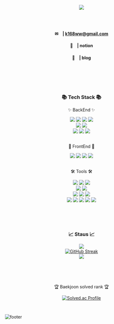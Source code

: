 <p align='center'>
    <img src="https://capsule-render.vercel.app/api?type=waving&color=auto&height=300&section=header&text=sunwoo%20GitHub&fontSize=90&animation=fadeIn&fontAlignY=38&descAlignY=51&descAlign=62"/>
</p>

<br />
<br /> 

  <div align=center>  
    
  #### ✉　| k168ww@gmail.com  
  
  #### 💼　| notion 
  
  #### 📑　| blog 　　　 　
  
<br />
<br />
<br />
<br />  

<div align=center>
	<h3>📚 Tech Stack 📚</h3>
	<p>✨ BackEnd ✨</p>
</div>
<div align="center">
	<img src="https://img.shields.io/badge/Java-007396?style=flat&logo=Conda-Forge&logoColor=white" />
	<img src="https://img.shields.io/badge/Kotlin-7F52FF?style=flat&logo=Kotlin&logoColor=white" />
	<img src="https://img.shields.io/badge/Spring-6DB33F?style=flat&logo=Spring&logoColor=white" />
  	<img src="https://img.shields.io/badge/springboot-6DB33F?style=flat&logo=springboot&logoColor=white" />
  	
  <br>
  	<img src="https://img.shields.io/badge/Mybatis-000000?style=flat&logo=Fluentd&logoColor=white" />
  	<img src="https://img.shields.io/badge/MySQL-4479A1?style=flat&logo=MySQL&logoColor=white" />
  	<br>
  	<img src="https://img.shields.io/badge/Docker-%230db7ed.svg?style=flat&logo=docker&logoColor=white" /> 
  	<img src="https://img.shields.io/badge/Linux-FCC624?style=flat&logo=Linux&logoColor=white" />
  	<img src="https://img.shields.io/badge/Python-3776AB?style=flat&logo=python&logoColor=white" />  
</div>

<br>

<div align=center>
  <p>🎀 FrontEnd 🎀</p>
	<img src="https://img.shields.io/badge/HTML5-E34F26?style=flat&logo=HTML5&logoColor=white" />
	<img src="https://img.shields.io/badge/CSS3-1572B6?style=flat&logo=CSS3&logoColor=white" />
	<img src="https://img.shields.io/badge/JavaScript-F7DF1E?style=flat&logo=JavaScript&logoColor=white" />
  	<img src="https://img.shields.io/badge/React-61DAFB?style=flat&logo=react&logoColor=white" /> 
</div>

<br>

<div align=center>
	<p>🛠 Tools 🛠</p>
</div>
<div align=center>
	<img src="https://img.shields.io/badge/IntelliJ%20IDEAE-000000?style=flat&logo=EclipseIDE&logoColor=white" />
	<img src="https://img.shields.io/badge/Visual%20Studio%20Code-007ACC?style=flat&logo=VisualStudioCode&logoColor=white" />
	<img src="https://img.shields.io/badge/Android Studio-3DDC84?style=flat&logo=Android Studio&logoColor=white"/>
	<br>
	<img src="https://img.shields.io/badge/PyCharm-000000?style=flat&logo=PyCharm&logoColor=white"/>
 	<img src="https://img.shields.io/badge/Google Colab-F9AB00?style=flat&logo=Google Colab&logoColor=white" />
	<br>
	<img src="https://img.shields.io/badge/Tomcat-F8DC75?style=flat&logo=ApacheTomcat&logoColor=white" />
	<img src="https://img.shields.io/badge/AWS-232F3E?style=flat&logo=AmazonAWS&logoColor=white" />
	<img src="https://img.shields.io/badge/Kubernates-326CE5?style=flat&logo=kubernetes&logoColor="white" />
	<br>
	<img src="https://img.shields.io/badge/git-F05032?style=flat&logo=git&logoColor=white"/>
  	<img src="https://img.shields.io/badge/GitHub-181717?style=flat&logo=GitHub&logoColor=white" />
  	<img src= "https://img.shields.io/badge/Notion-%23000000.svg?style=flat&logo=notion&logoColor=white" />
   	<img src= "https://img.shields.io/badge/slack-4A154B?style=flat&logo=slack&logoColor=white" />
	<img src= "https://img.shields.io/badge/figma-F24E1E?style=flat&logo=figma&logoColor=white" />
		
</div>

<br>
<br>
<br>
<br>

<div align=center>
	<h3>📈 Staus 📈</h3>
</div>

<div align=center>
	<img src="https://github-readme-stats.vercel.app/api/top-langs/?username=k168ww&langs_count=10&layout=compact" />
	<br />
	<a href="https://git.io/streak-stats"><img src="https://streak-stats.demolab.com?user=k168ww" alt="GitHub Streak" /></a>
	<br />
	<img src="https://github-contributor-stats.vercel.app/api?username=k168ww" />
	<br />
</div>

<br>
<br>
<br>
<br>

<p>🏆 Baekjoon solved rank 🏆</p>
	
[![Solved.ac Profile](http://mazassumnida.wtf/api/v2/generate_badge?boj=ssw1210)](https://solved.ac/ssw1210)
</div>
<br>

![footer](https://capsule-render.vercel.app/api?type=slice&color=auto&height=100&section=footer)

